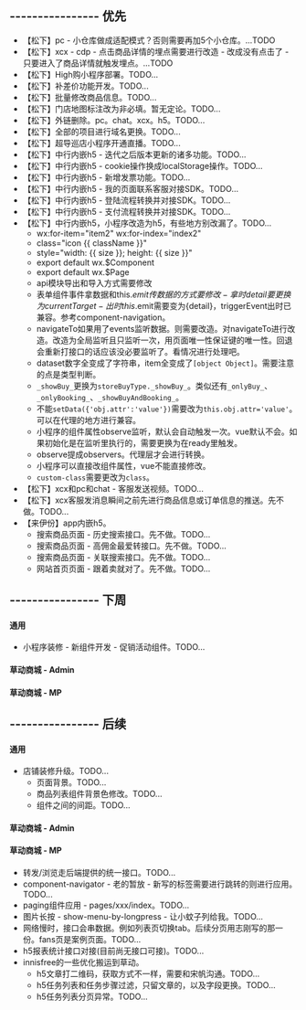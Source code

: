## ---------------- 优先
* 【松下】pc - 小仓库做成适配模式？否则需要再加5个小仓库。...TODO
* 【松下】xcx - cdp - 点击商品详情的埋点需要进行改造 - 改成没有点击了 - 只要进入了商品详情就触发埋点。...TODO
* 【松下】High购小程序部署。TODO...
* 【松下】补差价功能开发。TODO...
* 【松下】批量修改商品信息。TODO...
* 【松下】门店地图标注改为非必填。暂无定论。TODO...
* 【松下】外链删除。pc。chat。xcx。h5。TODO...
* 【松下】全部的项目进行域名更换。TODO...
* 【松下】超导巡店小程序开通直播。TODO...
* 【松下】中行内嵌h5 - 迭代之后版本更新的诸多功能。TODO...
* 【松下】中行内嵌h5 - cookie操作换成localStorage操作。TODO...
* 【松下】中行内嵌h5 - 新增发票功能。TODO...
* 【松下】中行内嵌h5 - 我的页面联系客服对接SDK。TODO...
* 【松下】中行内嵌h5 - 登陆流程转换并对接SDK。TODO...
* 【松下】中行内嵌h5 - 支付流程转换并对接SDK。TODO...
* 【松下】中行内嵌h5，小程序改造为h5，有些地方别改漏了。TODO...
  - wx:for-item="item2" wx:for-index="index2"
  - class="icon {{ className }}"
  - style="width: {{ size }}; height: {{ size }}"
  - export default wx.$Component
  - export default wx.$Page
  - api模块导出和导入方式需要修改
  - 表单组件事件拿数据和this.$emit传数据的方式要修改 - 拿时detail要更换为currentTarget - 出时this.$emit需要变为{detail}，triggerEvent出时已兼容。参考component-navigation。
  - navigateTo如果用了events监听数据。则需要改造。对navigateTo进行改造。改造为全局监听且只监听一次，用页面唯一性保证键的唯一性。回退会重新打接口的话应该没必要监听了。看情况进行处理吧。
  - dataset数字全变成了字符串，item全变成了`[object Object]`。需要注意的点是类型判断。
  - `_showBuy_`更换为`storeBuyType._showBuy_`。类似还有`_onlyBuy_`、`_onlyBooking_`、`_showBuyAndBooking_`。
  - 不能`setData({'obj.attr':'value'})`需要改为`this.obj.attr='value'`。可以在代理的地方进行兼容。
  - 小程序的组件属性observe监听，默认会自动触发一次。vue默认不会。如果初始化是在监听里执行的，需要更换为在ready里触发。
  - observe提成observers。代理层才会进行转换。
  - 小程序可以直接改组件属性，vue不能直接修改。
  - `custom-class`需要更改为`class`。
* 【松下】xcx和pc和chat - 客服发送视频。TODO...
* 【松下】xcx客服发消息瞬间之前先进行商品信息或订单信息的推送。先不做。TODO...
* 【来伊份】app内嵌h5。
  - 搜索商品页面 - 历史搜索接口。先不做。TODO...
  - 搜索商品页面 - 高佣金最爱转接口。先不做。TODO...
  - 搜索商品页面 - 关联搜索接口。先不做。TODO...
  - 网站首页页面 - 跟着卖就对了。先不做。TODO...

## ---------------- 下周
#### 通用
* 小程序装修 - 新组件开发 - 促销活动组件。TODO...
#### 草动商城 - Admin
#### 草动商城 - MP

## ---------------- 后续
#### 通用
* 店铺装修升级。TODO...
  - 页面背景。TODO...
  - 商品列表组件背景色修改。TODO...
  - 组件之间的间距。TODO...
#### 草动商城 - Admin
#### 草动商城 - MP
* 转发/浏览走后端提供的统一接口。TODO...
* component-navigator - 老的暂放 - 新写的标签需要进行跳转的则进行应用。TODO...
* paging组件应用 - pages/xxx/index。TODO...
* 图片长按 - show-menu-by-longpress - 让小蚊子列给我。TODO...
* 网络慢时，接口会串数据。例如列表页切换tab。后续分页用志刚写的那一份。fans页是案例页面。TODO...
* h5报表统计接口对接(目前尚无接口可接)。TODO...
* innisfree的一些优化搬运到草动。
  - h5文章打二维码，获取方式不一样，需要和宋帆沟通。TODO...
  - h5任务列表和任务步骤过滤，只留文章的，以及字段更换。TODO...
  - h5任务列表分页异常。TODO...
